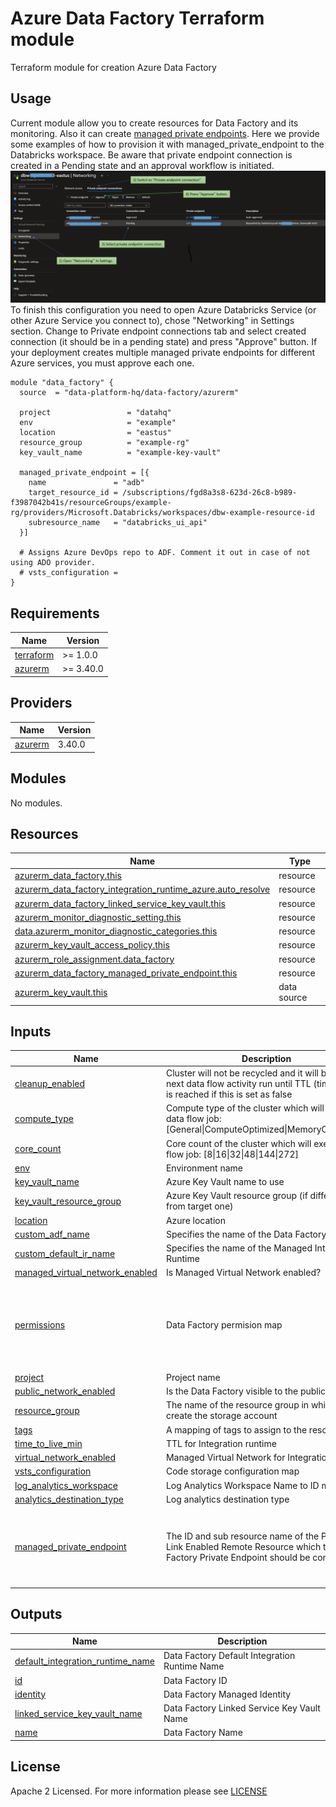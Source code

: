 # Azure Data Factory Terraform module
Terraform module for creation Azure Data Factory

## Usage
Current module allow you to create resources for Data Factory and its monitoring. Also it can create [managed private endpoints](https://learn.microsoft.com/en-us/azure/data-factory/managed-virtual-network-private-endpoint#managed-private-endpoints). 
Here we provide some examples of how to provision it with managed_private_endpoint to the Databricks workspace.
Be aware that private endpoint connection is created in a Pending state and an approval workflow is initiated. 
    ![Managed private endpoint approvement](img/aprrove_endpoint.png)
To finish this configuration you need to open Azure Databricks Service (or other Azure Service you connect to), chose "Networking" in Settings section. Change to Private endpoint connections tab and select created connection (it should be in a pending state) and press "Approve" button.
If your deployment creates multiple managed private endpoints for different Azure services, you must approve each one.  
```hcl
module "data_factory" {
  source  = "data-platform-hq/data-factory/azurerm"

  project                 = "datahq"
  env                     = "example"
  location                = "eastus"
  resource_group          = "example-rg"
  key_vault_name          = "example-key-vault"

  managed_private_endpoint = [{
    name               = "adb"
    target_resource_id = /subscriptions/fgd8a3s8-623d-26c8-b989-f3987042b41s/resourceGroups/example-rg/providers/Microsoft.Databricks/workspaces/dbw-example-resource-id
    subresource_name   = "databricks_ui_api"
  }]

  # Assigns Azure DevOps repo to ADF. Comment it out in case of not using ADO provider.
  # vsts_configuration = 
}
```

<!-- BEGIN_TF_DOCS -->
## Requirements

| Name                                                                      | Version   |
| ------------------------------------------------------------------------- | --------- |
| <a name="requirement_terraform"></a> [terraform](#requirement\_terraform) | >= 1.0.0  |
| <a name="requirement_azurerm"></a> [azurerm](#requirement\_azurerm)       | >= 3.40.0 |

## Providers

| Name                                                          | Version |
| ------------------------------------------------------------- | ------- |
| <a name="provider_azurerm"></a> [azurerm](#provider\_azurerm) | 3.40.0  |

## Modules

No modules.

## Resources

| Name                                                                                                                                                                                  | Type        |
| ------------------------------------------------------------------------------------------------------------------------------------------------------------------------------------- | ----------- |
| [azurerm_data_factory.this](https://registry.terraform.io/providers/hashicorp/azurerm/latest/docs/resources/data_factory)                                                             | resource    |
| [azurerm_data_factory_integration_runtime_azure.auto_resolve](https://registry.terraform.io/providers/hashicorp/azurerm/latest/docs/resources/data_factory_integration_runtime_azure) | resource    |
| [azurerm_data_factory_linked_service_key_vault.this](https://registry.terraform.io/providers/hashicorp/azurerm/latest/docs/resources/data_factory_linked_service_key_vault)           | resource    |
| [azurerm_monitor_diagnostic_setting.this](https://registry.terraform.io/providers/hashicorp/azurerm/latest/docs/data-sources/monitor_diagnostic_categories)                           | resource    |
| [data.azurerm_monitor_diagnostic_categories.this](https://registry.terraform.io/providers/hashicorp/azurerm/latest/docs/resources/monitor_diagnostic_setting)                         | resource    |
| [azurerm_key_vault_access_policy.this](https://registry.terraform.io/providers/hashicorp/azurerm/latest/docs/resources/key_vault_access_policy)                                       | resource    |
| [azurerm_role_assignment.data_factory](https://registry.terraform.io/providers/hashicorp/azurerm/latest/docs/resources/role_assignment)                                               | resource    |
| [azurerm_data_factory_managed_private_endpoint.this](https://registry.terraform.io/providers/hashicorp/azurerm/latest/docs/resources/data_factory_managed_private_endpoint)           | resource    |
| [azurerm_key_vault.this](https://registry.terraform.io/providers/hashicorp/azurerm/latest/docs/data-sources/key_vault)                                                                | data source |

## Inputs

| Name                                                                                                                                  | Description                                                                                                                                 | Type                                                                                                                                | Default                                                                       | Required |
| ------------------------------------------------------------------------------------------------------------------------------------- | ------------------------------------------------------------------------------------------------------------------------------------------- | ----------------------------------------------------------------------------------------------------------------------------------- | ----------------------------------------------------------------------------- | :------: |
| <a name="input_cleanup_enabled"></a> [cleanup\_enabled](#input\_cleanup\_enabled)                                                     | Cluster will not be recycled and it will be used in next data flow activity run until TTL (time to live) is reached if this is set as false | `bool`                                                                                                                              | `true`                                                                        |    no    |
| <a name="input_compute_type"></a> [compute\_type](#input\_compute\_type)                                                              | Compute type of the cluster which will execute data flow job: [General\|ComputeOptimized\|MemoryOptimized]                                  | `string`                                                                                                                            | `"General"`                                                                   |    no    |
| <a name="input_core_count"></a> [core\_count](#input\_core\_count)                                                                    | Core count of the cluster which will execute data flow job: [8\|16\|32\|48\|144\|272]                                                       | `number`                                                                                                                            | `8`                                                                           |    no    |
| <a name="input_env"></a> [env](#input\_env)                                                                                           | Environment name                                                                                                                            | `string`                                                                                                                            | n/a                                                                           |   yes    |
| <a name="input_key_vault_name"></a> [key\_vault\_name](#input\_key\_vault\_name)                                                      | Azure Key Vault name to use                                                                                                                 | `string`                                                                                                                            | `""`                                                                          |    no    |
| <a name="input_key_vault_resource_group"></a> [key\_vault\_resource\_group](#input\_key\_vault\_resource\_group)                      | Azure Key Vault resource group (if differs from from target one)                                                                            | `string`                                                                                                                            | `""`                                                                          |    no    |
| <a name="input_location"></a> [location](#input\_location)                                                                            | Azure location                                                                                                                              | `string`                                                                                                                            | n/a                                                                           |   yes    |
| <a name="input_custom_adf_name"></a> [custom\_adf\_name](#input\_custom\_adf\_name)                                                   | Specifies the name of the Data Factory                                                                                                      | `string`                                                                                                                            | `null`                                                                        |    no    |
| <a name="input_custom_default_ir_name"></a> [custom\_default\_ir\_name](#input\_custom\_default\_ir\_name)                            | Specifies the name of the Managed Integration Runtime                                                                                       | `string`                                                                                                                            | `null`                                                                        |    no    |
| <a name="input_managed_virtual_network_enabled"></a> [managed\_virtual\_network\_enabled](#input\_managed\_virtual\_network\_enabled) | Is Managed Virtual Network enabled?                                                                                                         | `bool`                                                                                                                              | `true`                                                                        |    no    |
| <a name="input_permissions"></a> [permissions](#input\_permissions)                                                                   | Data Factory permision map                                                                                                                  | `list(map(string))`                                                                                                                 | <pre>[<br>  {<br>    "object_id": null,<br>    "role": null<br>  }<br>]</pre> |    no    |
| <a name="input_project"></a> [project](#input\_project)                                                                               | Project name                                                                                                                                | `string`                                                                                                                            | n/a                                                                           |   yes    |
| <a name="input_public_network_enabled"></a> [public\_network\_enabled](#input\_public\_network\_enabled)                              | Is the Data Factory visible to the public network?                                                                                          | `bool`                                                                                                                              | `false`                                                                       |    no    |
| <a name="input_resource_group"></a> [resource\_group](#input\_resource\_group)                                                        | The name of the resource group in which to create the storage account                                                                       | `string`                                                                                                                            | n/a                                                                           |   yes    |
| <a name="input_tags"></a> [tags](#input\_tags)                                                                                        | A mapping of tags to assign to the resource                                                                                                 | `map(any)`                                                                                                                          | `{}`                                                                          |    no    |
| <a name="input_time_to_live_min"></a> [time\_to\_live\_min](#input\_time\_to\_live\_min)                                              | TTL for Integration runtime                                                                                                                 | `string`                                                                                                                            | `15`                                                                          |    no    |
| <a name="input_virtual_network_enabled"></a> [virtual\_network\_enabled](#input\_virtual\_network\_enabled)                           | Managed Virtual Network for Integration runtime                                                                                             | `bool`                                                                                                                              | `true`                                                                        |    no    |
| <a name="input_vsts_configuration"></a> [vsts\_configuration](#input\_vsts\_configuration)                                            | Code storage configuration map                                                                                                              | `map(string)`                                                                                                                       | `{}`                                                                          |    no    |
| <a name="input_log_analytics_workspace"></a> [log\_analytics\_workspace](#input\log\_analytics\_workspace)                            | Log Analytics Workspace Name to ID map                                                                                                      | `map(string)`                                                                                                                       | `{}`                                                                          |    no    |
| <a name="input_analytics_destination_type"></a> [analytics\_destination\_type](#input\log\_analytics\_destination\_type)              | Log analytics destination type                                                                                                              | `string`                                                                                                                            | `Dedicated`                                                                   |    no    |
| <a name="input_managed_private_endpoint"></a> [managed\_private\_endpoint](#input\managed\_private\_endpoint)                         | The ID  and sub resource name of the Private Link Enabled Remote Resource which this Data Factory Private Endpoint should be connected to   | <pre> set(object({<br>   name               = string <br>   target_resource_id = string <br>   subresource_name   = string <br> })) | `[]`                                                                          |    no    |

## Outputs

| Name                                                                                                                                       | Description                                   |
| ------------------------------------------------------------------------------------------------------------------------------------------ | --------------------------------------------- |
| <a name="output_default_integration_runtime_name"></a> [default\_integration\_runtime\_name](#output\_default\_integration\_runtime\_name) | Data Factory Default Integration Runtime Name |
| <a name="output_id"></a> [id](#output\_id)                                                                                                 | Data Factory ID                               |
| <a name="output_identity"></a> [identity](#output\_identity)                                                                               | Data Factory Managed Identity                 |
| <a name="output_linked_service_key_vault_name"></a> [linked\_service\_key\_vault\_name](#output\_linked\_service\_key\_vault\_name)        | Data Factory Linked Service Key Vault Name    |
| <a name="output_name"></a> [name](#output\_name)                                                                                           | Data Factory Name                             |
<!-- END_TF_DOCS -->

## License

Apache 2 Licensed. For more information please see [LICENSE](https://github.com/data-platform-hq/terraform-azurerm-data-factory/tree/main/LICENSE)

